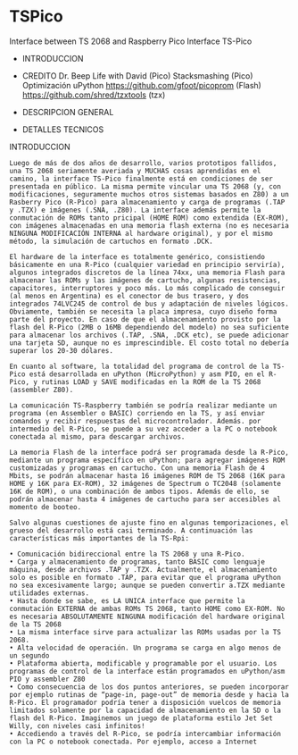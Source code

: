# TSPico
Interface between TS 2068 and Raspberry Pico
Interface TS-Pico


- INTRODUCCION
- CREDITO
	Dr. Beep
	Life with David (Pico)
	Stacksmashing (Pico)
	Optimización uPython
	https://github.com/gfoot/picoprom (Flash)
	https://github.com/shred/tzxtools (tzx)

- DESCRIPCION GENERAL
- DETALLES TECNICOS



INTRODUCCION

	Luego de más de dos años de desarrollo, varios prototipos fallidos, una TS 2068 seriamente averiada y MUCHAS cosas aprendidas en el camino, la interface TS-Pico finalmente está en condiciones de ser presentada en público. La misma permite vincular una TS 2068 (y, con modificaciones, seguramente muchos otros sistemas basados en Z80) a un Rasberry Pico (R-Pico) para almacenamiento y carga de programas (.TAP y .TZX) e imágenes (.SNA, .Z80). La interface además permite la conmutación de ROMs tanto pricipal (HOME ROM) como extendida (EX-ROM), con imágenes almacenadas en una memoria flash externa (no es necesaria NINGUNA MODIFICACIÓN INTERNA al hardware original), y por el mismo método, la simulación de cartuchos en formato .DCK. 

	El hardware de la interface es totalmente genérico, consistiendo básicamente en una R-Pico (cualquier variedad en principio serviría), algunos integrados discretos de la línea 74xx, una memoria Flash para almacenar las ROMs y las imágenes de cartucho, algunas resistencias, capacitores, interruptores y poco más. Lo más complicado de conseguir (al menos en Argentina) es el conector de bus trasero, y dos integrados 74LVC245 de control de bus y adaptación de niveles lógicos. Obviamente, también se necesita la placa impresa, cuyo diseño forma parte del proyecto. En caso de que el almacenamiento provisto por la flash del R-Pico (2MB o 16MB dependiendo del modelo) no sea suficiente para almacenar los archivos (.TAP, .SNA, .DCK etc), se puede adicionar una tarjeta SD, aunque no es imprescindible. El costo total no debería superar los 20-30 dólares.

	En cuanto al software, la totalidad del programa de control de la TS-Pico está desarrollada en uPython (MicroPython) y asm PIO, en el R-Pico, y rutinas LOAD y SAVE modificadas en la ROM de la TS 2068 (assembler Z80). 

	La comunicación TS-Raspberry también se podría realizar mediante un programa (en Assembler o BASIC) corriendo en la TS, y así enviar comandos y recibir respuestas del microcontrolador. Además. por intermedio del R-Pico, se puede a su vez acceder a la PC o notebook conectada al mismo, para descargar archivos. 

	La memoria Flash de la interface podrá ser programada desde la R-Pico, mediante un programa específico en uPython; para agregar imágenes ROM customizadas y programas en cartucho. Con una memoria Flash de 4 Mbits, se podrán almacenar hasta 16 imágenes ROM de TS 2068 (16K para HOME y 16K para EX-ROM), 32 imágenes de Spectrum o TC2048 (solamente 16K de ROM), o una combinación de ambos tipos. Además de ello, se podrán almacenar hasta 4 imágenes de cartucho para ser accesibles al momento de booteo.

	Salvo algunas cuestiones de ajuste fino en algunas temporizaciones, el grueso del desarrollo está casi terminado. A continuación las características más importantes de la TS-Rpi:

    • Comunicación bidireccional entre la TS 2068 y una R-Pico.
    • Carga y almacenamiento de programas, tanto BASIC como lenguaje máquina, desde archivos .TAP y .TZX. Actualmente, el almacenamiento solo es posible en formato .TAP, para evitar que el programa uPython no sea excesivamente largo; aunque se pueden convertir a.TZX mediante utilidades externas. 
    • Hasta donde se sabe, es LA UNICA interface que permite la conmutación EXTERNA de ambas ROMs TS 2068, tanto HOME como EX-ROM. No es necesaria ABSOLUTAMENTE NINGUNA modificación del hardware original de la TS 2068
    • La misma interface sirve para actualizar las ROMs usadas por la TS 2068. 
    • Alta velocidad de operación. Un programa se carga en algo menos de un segundo
    • Plataforma abierta, modificable y programable por el usuario. Los programas de control de la interface están programados en uPython/asm PIO y assembler Z80
    • Como consecuencia de los dos puntos anteriores, se pueden incorporar por ejemplo rutinas de “page-in, page-out” de memoria desde y hacia la R-Pico. El programador podría tener a disposición vuelcos de memoria limitados solamente por la capacidad de almacenamiento en la SD o la flash del R-Pico. Imaginemos un juego de plataforma estilo Jet Set Willy, con niveles casi infinitos!
    • Accediendo a través del R-Pico, se podría intercambiar información con la PC o notebook conectada. Por ejemplo, acceso a Internet  
